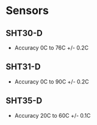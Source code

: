 # Sensors

## SHT30-D

* Accuracy 0C to 76C +/- 0.2C

## SHT31-D

* Accuracy 0C to 90C +/- 0.2C

## SHT35-D

* Accuracy 20C to 60C +/- 0.1C

